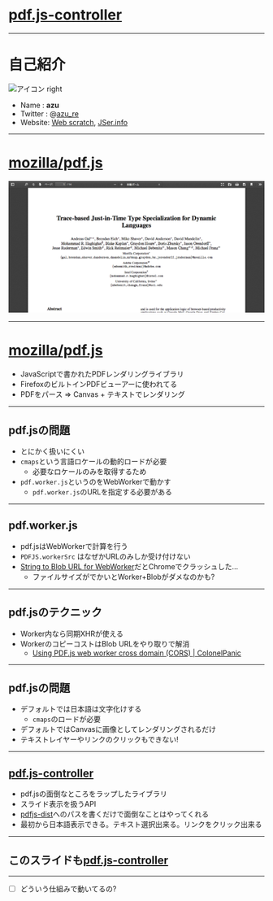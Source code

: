 # [pdf.js-controller](https://github.com/azu/pdf.js-controller "pdf.js-controller")


-----

# 自己紹介

![アイコン right](https://github.com/azu.png)

- Name : **azu**
- Twitter : @[azu_re](https://twitter.com/azu_re)
- Website: [Web scratch], [JSer.info]

[Web scratch]: http://efcl.info/ "Web scratch"
[JSer.info]: http://jser.info/ "JSer.info"

----

# [mozilla/pdf.js](https://github.com/mozilla/pdf.js "mozilla/pdf.js")

 ![pdf inline](img/pdf.js.png)


----

# [mozilla/pdf.js](https://github.com/mozilla/pdf.js "mozilla/pdf.js")

- JavaScriptで書かれたPDFレンダリングライブラリ
- FirefoxのビルトインPDFビューアーに使われてる
- PDFをパース => Canvas + テキストでレンダリング

-----

## pdf.jsの問題

- とにかく扱いにくい
- `cmaps`という言語ロケールの動的ロードが必要
	- 必要なロケールのみを取得するため
- `pdf.worker.js`というのをWebWorkerで動かす
	- `pdf.worker.js`のURLを指定する必要がある


-----

## pdf.worker.js

- pdf.jsはWebWorkerで計算を行う
- `PDFJS.workerSrc` はなぜかURLのみしか受け付けない
- [String to Blob URL for WebWorker](https://gist.github.com/azu/1949d61a57d0eb896f2a "String to Blob URL for WebWorker")だとChromeでクラッシュした…
	- ファイルサイズがでかいとWorker+Blobがダメなのかも?

-----



## pdf.jsのテクニック

- Worker内なら同期XHRが使える
- WorkerのコピーコストはBlob URLをやり取りで解消
	- [Using PDF.js web worker cross domain (CORS) | ColonelPanic](http://colonelpanic.net/2014/08/using-pdf-js-web-worker-cross-domain-cors/ "Using PDF.js web worker cross domain (CORS) | ColonelPanic")

------


## pdf.jsの問題

- デフォルトでは日本語は文字化けする
	- `cmaps`のロードが必要
- デフォルトではCanvasに画像としてレンダリングされるだけ
- テキストレイヤーやリンクのクリックもできない!


-----

## [pdf.js-controller](https://github.com/azu/pdf.js-controller "pdf.js-controller")

- pdf.jsの面倒なところをラップしたライブラリ
- スライド表示を扱うAPI
- [pdfjs-dist](https://www.npmjs.com/package/pdfjs-dist "pdfjs-dist")へのパスを書くだけで面倒なことはやってくれる
- 最初から日本語表示できる。テキスト選択出来る。リンクをクリック出来る


-----

## このスライドも[pdf.js-controller](https://github.com/azu/pdf.js-controller "pdf.js-controller")


-----

- [ ] どういう仕組みで動いてるの?
